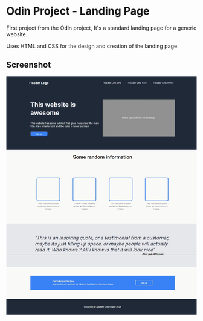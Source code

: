# Odin Project - Landing Page

First project from the Odin project, It's a standard landing page for a generic website.

Uses HTML and CSS for the design and creation of the landing page.

## Screenshot

![Landing page screenshot](Screenshot.jpeg?raw=true "Landing page screenshot")
